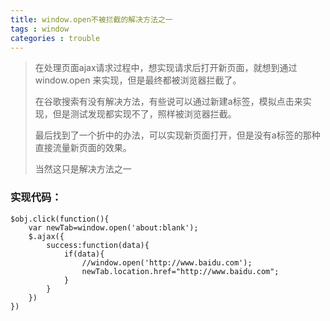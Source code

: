 ```yaml
---
title: window.open不被拦截的解决方法之一
tags : window
categories : trouble
---
```


> 在处理页面ajax请求过程中，想实现请求后打开新页面，就想到通过 window.open 来实现，但是最终都被浏览器拦截了。
>
> 在谷歌搜索有没有解决方法，有些说可以通过新建a标签，模拟点击来实现，但是测试发现都实现不了，照样被浏览器拦截。
>
> 最后找到了一个折中的办法，可以实现新页面打开，但是没有a标签的那种直接流量新页面的效果。
>
> 当然这只是解决方法之一

### 实现代码：
```
$obj.click(function(){
	var newTab=window.open('about:blank');
	$.ajax({
		success:function(data){
			if(data){
			    //window.open('http://www.baidu.com');
			    newTab.location.href="http://www.baidu.com";
			}
		}
	})
})
```